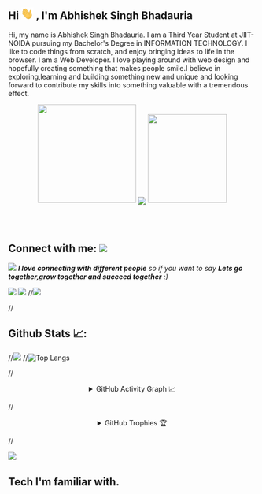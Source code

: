 <h2> Hi <img src="https://raw.githubusercontent.com/ABSphreak/ABSphreak/master/gifs/Hi.gif" width="25px"> , I'm Abhishek Singh Bhadauria</h2>


Hi, my name is Abhishek Singh Bhadauria. I am a Third Year Student at JIIT-NOIDA pursuing my Bachelor's Degree in INFORMATION TECHNOLOGY. I like to code things from scratch, and enjoy bringing ideas to life in the browser. I am a Web Developer. I love playing around with web design and hopefully creating something that makes people smile.I believe in exploring,learning and building something new and unique and looking forward to contribute my skills into something valuable with a tremendous effect.





<p align="center">
  <a>
   <img height="200" width="200" src="https://octodex.github.com/images/Fintechtocat.png">
   <img align="center" src="https://github-readme-streak-stats.herokuapp.com?user=mohit200008&theme=highcontrast"/>
   <img height="180" width="160" src="https://octodex.github.com/images/inspectocat.jpg">
</p>

## Connect with me: <img src="https://user-images.githubusercontent.com/53649201/99296951-8ef68900-286d-11eb-9bf3-fdb6cf13b585.gif" height="32px" style="padding-top: 50px;">
<img src="https://media.giphy.com/media/1gWjDmsPvOA4NjXTbh/giphy.gif" width="60"> <em><b>I love connecting with different people</b> so if you want to say <b>Lets go together,grow together and succeed together</b> :)</em>

[<img src="https://img.icons8.com/bubbles/50/000000/linkedin.png"/>](https://www.linkedin.com/in/abhishek-singh-bhadauria-9297b9220/)
[<img src="https://img.icons8.com/bubbles/50/000000/instagram-new.png"/>](https://www.instagram.com/abhish1bhadauria/?hl=en)
//[<img src="https://img.icons8.com/bubbles/50/000000/twitter.png"/>]()
<br />

//<summary><h2>Github Stats 📈:</h2></summary>

//<img src="https://github-readme-stats.vercel.app/api?username=mohit200008&&show_icons=true&title_color=ff0066&icon_color=bb2acf&text_color=00ffff&bg_color=00001a"> //![Top Langs](https://github-readme-stats.vercel.app/api/top-langs/?username=mohit200008&title_color=ff0066&icon_color=bb2acf&text_color=00ffff&bg_color=00001a&layout=compact&hide=css)

//<details align="center">
//  <summary>GitHub Activity Graph 📈</summary>
//<p align="center">
//  <img src="https://activity-graph.herokuapp.com/graph?username=mohit200008&theme=xcode" />
//</p>
//</details>

//<details align="center">
 // <summary>GitHub Trophies 🏆</summary>
//<p align="center">
  //<a href="https://github.com/ryo-ma/github-profile-trophy" target="_blank">
   // <img src="https://github-profile-trophy.vercel.app/?username=mohit200008&column=4&margin-w=5&margin-h=5&theme=darkhub"/>
  //</a>
//</p>
//</details>

//<p><code><img height="20" src="https://komarev.com/ghpvc/?username=mohit200008&color=blue"></code></p>

<!--   
 funfact: "I love coding+eating+repeating"
- 🔭 I’m currently working on Front End Web Development
- 🌱 I’m currently learning MERN stack
- 😄 Pronouns: He/His 
## Tech I'm familiar with...
//<img height="80" src="https://skillsite.netlify.app/python.png"/> <img height="80" src="https://skillsite.netlify.app/C++.png"/> <img height="80"  //src="https://skillsite.netlify.app/C.png"/> <img height="80" src="https://skillsite.netlify.app/Js.png" /> <img height="90" //src="https://skillsite.netlify.app/react.png" />
//<br />
//-->
## Tech I'm familiar with.
